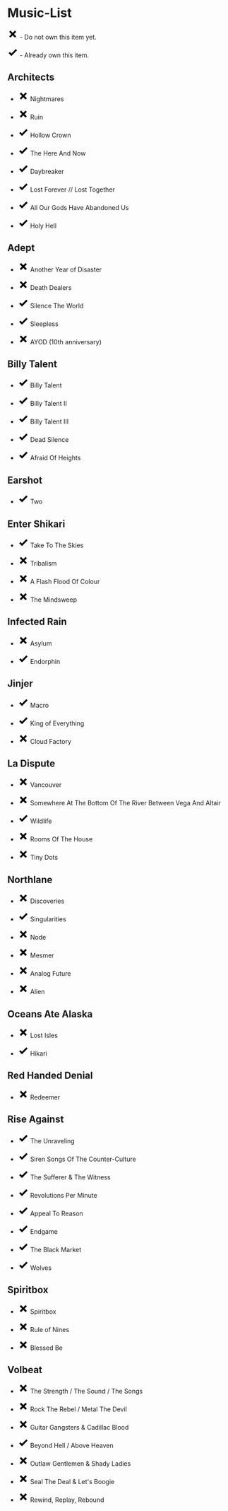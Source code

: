 # Music-List

![[ ]](./img/close_x24.png) - Do not own this item yet.

![[X]](./img/check_x24.png) - Already own this item.

## Architects

- ![[ ]](./img/close_x24.png) Nightmares

- ![[ ]](./img/close_x24.png) Ruin

- ![[X]](./img/check_x24.png) Hollow Crown

- ![[X]](./img/check_x24.png) The Here And Now

- ![[X]](./img/check_x24.png) Daybreaker

- ![[X]](./img/check_x24.png) Lost Forever // Lost Together

- ![[X]](./img/check_x24.png) All Our Gods Have Abandoned Us

- ![[X]](./img/check_x24.png) Holy Hell

## Adept

- ![[ ]](./img/close_x24.png) Another Year of Disaster

- ![[ ]](./img/close_x24.png) Death Dealers

- ![[X]](./img/check_x24.png) Silence The World

- ![[X]](./img/check_x24.png) Sleepless

- ![[ ]](./img/close_x24.png) AYOD (10th anniversary)

## Billy Talent

- ![[X]](./img/check_x24.png) Billy Talent

- ![[X]](./img/check_x24.png) Billy Talent II

- ![[X]](./img/check_x24.png) Billy Talent III

- ![[X]](./img/check_x24.png) Dead Silence

- ![[X]](./img/check_x24.png) Afraid Of Heights

## Earshot

- ![[X]](./img/check_x24.png) Two

## Enter Shikari

- ![[X]](./img/check_x24.png) Take To The Skies

- ![[ ]](./img/close_x24.png) Tribalism

- ![[ ]](./img/close_x24.png) A Flash Flood Of Colour

- ![[ ]](./img/close_x24.png) The Mindsweep

## Infected Rain

- ![[ ]](./img/close_x24.png) Asylum

- ![[X]](./img/check_x24.png) Endorphin

## Jinjer

- ![[X]](./img/check_x24.png) Macro

- ![[X]](./img/check_x24.png) King of Everything

- ![[ ]](./img/close_x24.png) Cloud Factory

## La Dispute

- ![[ ]](./img/close_x24.png) Vancouver

- ![[ ]](./img/close_x24.png) Somewhere At The Bottom Of The River Between Vega And Altair

- ![[X]](./img/check_x24.png) Wildlife

- ![[ ]](./img/close_x24.png) Rooms Of The House

- ![[ ]](./img/close_x24.png) Tiny Dots

## Northlane

- ![[ ]](./img/close_x24.png) Discoveries

- ![[X]](./img/check_x24.png) Singularities

- ![[ ]](./img/close_x24.png) Node

- ![[ ]](./img/close_x24.png) Mesmer

- ![[ ]](./img/close_x24.png) Analog Future

- ![[ ]](./img/close_x24.png) Alien

## Oceans Ate Alaska

- ![[ ]](./img/close_x24.png) Lost Isles

- ![[X]](./img/check_x24.png)  Hikari

## Red Handed Denial

- ![[ ]](./img/close_x24.png) Redeemer

## Rise Against

- ![[X]](./img/check_x24.png) The Unraveling

- ![[X]](./img/check_x24.png) Siren Songs Of The Counter-Culture

- ![[X]](./img/check_x24.png) The Sufferer & The Witness

- ![[X]](./img/check_x24.png) Revolutions Per Minute

- ![[X]](./img/check_x24.png) Appeal To Reason

- ![[X]](./img/check_x24.png) Endgame

- ![[X]](./img/check_x24.png) The Black Market

- ![[X]](./img/check_x24.png) Wolves

## Spiritbox

- ![[ ]](./img/close_x24.png) Spiritbox

- ![[ ]](./img/close_x24.png) Rule of Nines

- ![[ ]](./img/close_x24.png) Blessed Be

## Volbeat

- ![[ ]](./img/close_x24.png) The Strength / The Sound / The Songs

- ![[ ]](./img/close_x24.png) Rock The Rebel / Metal The Devil

- ![[ ]](./img/close_x24.png) Guitar Gangsters & Cadillac Blood

- ![[X]](./img/check_x24.png) Beyond Hell / Above Heaven

- ![[ ]](./img/close_x24.png) Outlaw Gentlemen & Shady Ladies

- ![[ ]](./img/close_x24.png) Seal The Deal & Let's Boogie

- ![[ ]](./img/close_x24.png) Rewind, Replay, Rebound
